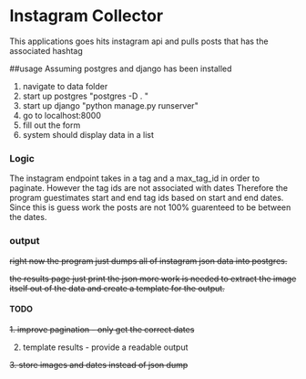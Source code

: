# Instagram Collector

This applications goes hits instagram api and pulls posts that has the associated hashtag

##usage
Assuming postgres and django has been installed

1. navigate to data folder
2. start up postgres "postgres -D . "
3. start up django "python manage.py runserver"
4. go to localhost:8000
5. fill out the form
6. system should display data in a list

### Logic
The instagram endpoint takes in a tag and a max_tag_id in order to paginate.
However the tag ids are not associated with dates
Therefore the program guestimates start and end tag ids based on start and end dates.
Since this is guess work the posts are not 100% guarenteed to be between the dates.

### output
~~right now the program just dumps all of instagram json data into postgres.~~

~~the results page just print the json more work is needed to extract the image itself out of the data and create a template for the output.~~


#### TODO
~~1. improve pagination - only get the correct dates~~

2. template results - provide a readable output

~~3. store images and dates instead of json dump~~
